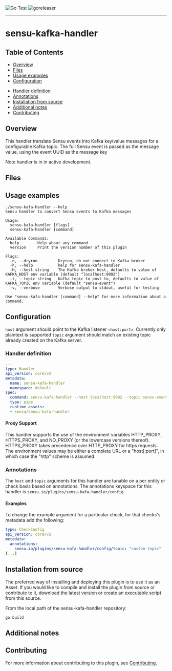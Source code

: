 <!---
[![Sensu Bonsai Asset](https://img.shields.io/badge/Bonsai-Download%20Me-brightgreen.svg?colorB=89C967&logo=sensu)](https://bonsai.sensu.io/assets/sensu/sensu-kafa-handler)
--->
![Go Test](https://github.com/sensu/sensu-kafa-handler/workflows/Go%20Test/badge.svg)
![goreleaser](https://github.com/sensu/sensu-kafa-handler/workflows/goreleaser/badge.svg)


***

# sensu-kafka-handler

## Table of Contents
- [Overview](#overview)
- [Files](#files)
- [Usage examples](#usage-examples)
- [Configuration](#configuration)
<!---
  - [Asset registration](#asset-registration)
--->
  - [Handler definition](#handler-definition)
  - [Annotations](#annotations)
- [Installation from source](#installation-from-source)
- [Additional notes](#additional-notes)
- [Contributing](#contributing)

## Overview
This handler translate Sensu events into Kafka key/value messages for a configurable Kafka topic. The full Sensu event is passed as the message value, using the event UUID as the message key 

Note handler is in in active development.

## Files

## Usage examples
```
./sensu-kafa-handler --help
Sensu handler to convert Sensu events to Kafka messages

Usage:
  sensu-kafa-handler [flags]
  sensu-kafa-handler [command]

Available Commands:
  help        Help about any command
  version     Print the version number of this plugin

Flags:
  -n, --dryrun         Dryrun, do not connect to Kafka broker
  -h, --help           help for sensu-kafa-handler
  -H, --host string    The Kafka broker host, defaults to value of KAFKA_HOST env variable (default "localhost:9092")
  -t, --topic string   Kafka topic to post to, defaults to value of KAFKA_TOPIC env variable (default "sensu-event")
  -v, --verbose        Verbose output to stdout, useful for testing

Use "sensu-kafa-handler [command] --help" for more information about a command.

```
## Configuration
`host` argument should point to the Kafka listener `<host:port>`. Currently only plaintext is supported
`topic` argument  should match an existing topic already created on the Kafka server.

<!---
### Asset registration

[Sensu Assets][10] are the best way to make use of this plugin. If you're not using an asset, please
consider doing so! If you're using sensuctl 5.13 with Sensu Backend 5.13 or later, you can use the
following command to add the asset:

```
sensuctl asset add sensu/sensu-kafa-handler
```

If you're using an earlier version of sensuctl, you can find the asset on the [Bonsai Asset Index][https://bonsai.sensu.io/assets/sensu/sensu-kafa-handler].

--->

### Handler definition

```yml
---
type: Handler
api_version: core/v2
metadata:
  name: sensu-kafa-handler
  namespace: default
spec:
  command: sensu-kafa-handler --host localhost:9092 --topic sensu-events
  type: pipe
  runtime_assets:
  - sensu/sensu-kafa-handler
```

#### Proxy Support

This handler supports the use of the environment variables HTTP_PROXY,
HTTPS_PROXY, and NO_PROXY (or the lowercase versions thereof). HTTPS_PROXY takes
precedence over HTTP_PROXY for https requests.  The environment values may be
either a complete URL or a "host[:port]", in which case the "http" scheme is assumed.

### Annotations

The `host` and `topic` arguments for this handler are tunable on a per entity or check basis based on annotations.  The
annotations keyspace for this handler is `sensu.io/plugins/sensu-kafa-handler/config`.

#### Examples

To change the example argument for a particular check, for that checks's metadata add the following:

```yml
type: CheckConfig
api_version: core/v2
metadata:
  annotations:
    sensu.io/plugins/sensu-kafa-handler/config/topic: "custom-topic"
[...]
```

## Installation from source

The preferred way of installing and deploying this plugin is to use it as an Asset. If you would
like to compile and install the plugin from source or contribute to it, download the latest version
or create an executable script from this source.

From the local path of the sensu-kafa-handler repository:

```
go build
```

## Additional notes

## Contributing

For more information about contributing to this plugin, see [Contributing][1].

[1]: https://github.com/sensu/sensu-go/blob/master/CONTRIBUTING.md
[2]: https://github.com/sensu-community/sensu-plugin-sdk
[3]: https://github.com/sensu-plugins/community/blob/master/PLUGIN_STYLEGUIDE.md
[4]: https://github.com/sensu-community/handler-plugin-template/blob/master/.github/workflows/release.yml
[5]: https://github.com/sensu-community/handler-plugin-template/actions
[6]: https://docs.sensu.io/sensu-go/latest/reference/handlers/
[7]: https://github.com/sensu-community/handler-plugin-template/blob/master/main.go
[8]: https://bonsai.sensu.io/
[9]: https://github.com/sensu-community/sensu-plugin-tool
[10]: https://docs.sensu.io/sensu-go/latest/reference/assets/

